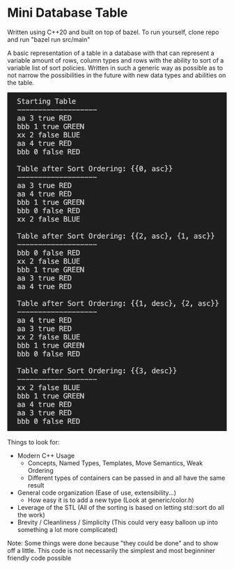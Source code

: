 # Mini Database Table
Written using C++20 and built on top of bazel. To run yourself, clone repo and run "bazel run src/main"

A basic representation of a table in a database with that can represent a variable amount of rows, column types and rows with the ability to sort of a variable list of sort policies. Written in such a generic way as possible as to not narrow the possibilities in the future with new data types and abilities on the table.

![My Image](assets/example_output.png)

Things to look for:
- Modern C++ Usage 
    - Concepts, Named Types, Templates, Move Semantics, Weak Ordering
    - Different types of containers can be passed in and all have the same result
- General code organization (Ease of use, extensibility...)
    - How easy it is to add a new type (Look at generic/color.h)
- Leverage of the STL (All of the sorting is based on letting std::sort do all the work)
- Brevity / Cleanliness / Simplicity (This could very easy balloon up into something a lot more complicated)

Note: Some things were done because "they could be done" and to show off a little. This code is not necessarily the simplest and most beginniner friendly code possible
